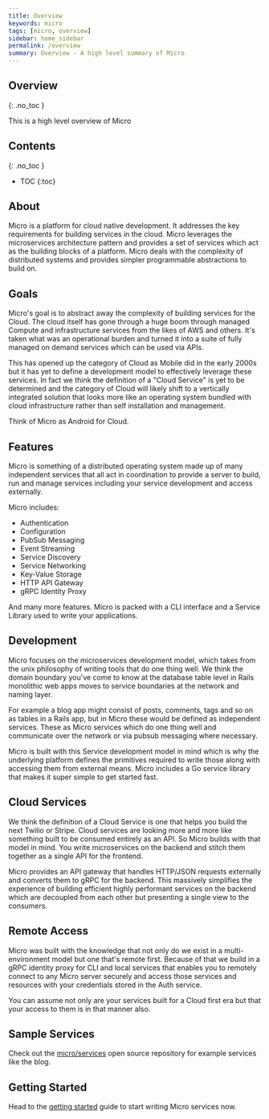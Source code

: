 ```yaml
---
title: Overview
keywords: micro
tags: [micro, overview]
sidebar: home_sidebar
permalink: /overview
summary: Overview - A high level summary of Micro
---
```


## Overview
{: .no_toc }

This is a high level overview of Micro

## Contents
{: .no_toc }

* TOC
{:toc}

## About

Micro is a platform for cloud native development. It addresses the key requirements for building services in the cloud. 
Micro leverages the microservices architecture pattern and provides a set of services which act as the building blocks of a 
platform. Micro deals with the complexity of distributed systems and provides simpler programmable abstractions to build on.

## Goals

Micro's goal is to abstract away the complexity of building services for the Cloud. The cloud itself has gone through a huge 
boom through managed Compute and infrastructure services from the likes of AWS and others. It's taken what was an operational 
burden and turned it into a suite of fully managed on demand services which can be used via APIs.

This has opened up the category of Cloud as Mobile did in the early 2000s but it has yet to define a development model to 
effectively leverage these services. In fact we think the definition of a "Cloud Service" is yet to be determined and 
the category of Cloud will likely shift to a vertically integrated solution that looks more like an operating system 
bundled with cloud infrastructure rather than self installation and management.

Think of Micro as Android for Cloud.

## Features

Micro is something of a distributed operating system made up of many independent services that all act in coordination to 
provide a server to build, run and manage services including your service development and access externally.

Micro includes:

- Authentication
- Configuration
- PubSub Messaging
- Event Streaming
- Service Discovery
- Service Networking
- Key-Value Storage
- HTTP API Gateway
- gRPC Identity Proxy

And many more features. Micro is packed with a CLI interface and a Service Library used to write your applications.

## Development

Micro focuses on the microservices development model, which takes from the unix philosophy of writing tools that do one thing well. 
We think the domain boundary you've come to know at the database table level in Rails monolithic web apps moves to service 
boundaries at the network and naming layer.

For example a blog app might consist of posts, comments, tags and so on as tables in a Rails app, but in Micro these 
would be defined as independent services. These as Micro services which do one thing well and communicate over the 
network or via pubsub messaging where necessary.

Micro is built with this Service development model in mind which is why the underlying platform defines the primitives required 
to write those along with accessing them from external means. Micro includes a Go service library that makes it super 
simple to get started fast.

## Cloud Services

We think the definition of a Cloud Service is one that helps you build the next Twilio or Stripe. Cloud services are looking 
more and more like something built to be consumed entirely as an API. So Micro builds with that model in mind. You write 
microservices on the backend and stitch them together as a single API for the frontend.

Micro provides an API gateway that handles HTTP/JSON requests externally and converts them to gRPC for the backend. This 
massively simplifies the experience of building efficient highly performant services on the backend which are decoupled 
from each other but presenting a single view to the consumers.

## Remote Access

Micro was built with the knowledge that not only do we exist in a multi-environment model but one that's remote first. Because 
of that we build in a gRPC identity proxy for CLI and local services that enables you to remotely connect to any Micro server 
securely and access those services and resources with your credentials stored in the Auth service.

You can assume not only are your services built for a Cloud first era but that your access to them is in that manner also.

## Sample Services

Check out the [micro/services](https://github.com/micro/services) open source repository for example services like the blog.

## Getting Started

Head to the  [getting started](/getting-started) guide to start writing Micro services now.

